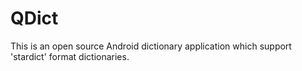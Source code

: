 # QDict
This is an open source Android dictionary application which support 'stardict' format dictionaries.
